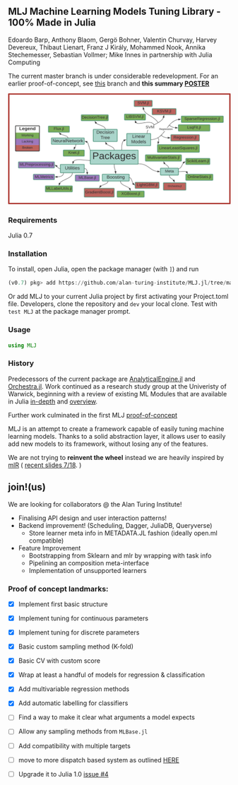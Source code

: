 ## MLJ Machine Learning Models Tuning Library - 100% Made in Julia

Edoardo Barp, Anthony Blaom, Gergö Bohner, Valentin Churvay, Harvey Devereux, Thibaut Lienart, Franz J Király, Mohammed Nook, Annika Stechemesser, Sebastian Vollmer; Mike Innes in partnership with Julia Computing

The current master branch is under considerable redevelopment. For an
earlier proof-of-concept, see
[this](https://github.com/alan-turing-institute/MLJ.jl/tree/poc)
branch and **this summary [POSTER](material/MLJ-JuliaCon2018-poster.pdf)**

![alt text](material/packages.jpg)

### Requirements

Julia 0.7


### Installation

To install, open Julia, open the package manager (with `]`) and run

````julia
(v0.7) pkg> add https://github.com/alan-turing-institute/MLJ.jl/tree/master
````

Or add MLJ to your current Julia project by first activating your
Project.toml file. Developers, clone the repository and `dev` your
local clone. Test with `test MLJ` at the package manager prompt. 


### Usage

````julia
using MLJ
````

### History

Predecessors of the current package are
[AnalyticalEngine.jl](https://github.com/tlienart/AnalyticalEngine.jl)
and [Orchestra.jl](https://github.com/svs14/Orchestra.jl). Work
continued as a research study group at the Univeristy of Warwick,
beginning with a review of existing ML Modules that are available in
Julia
[in-depth](https://github.com/dominusmi/Julia-Machine-Learning-Review/tree/master/Educational)
and
[overview](https://github.com/dominusmi/Julia-Machine-Learning-Review/tree/master/Package%20Review).

Further work culminated in the first MLJ
[proof-of-concept](https://github.com/alan-turing-institute/MLJ.jl/tree/poc)

MLJ is an attempt to create a framework capable of easily tuning
machine learning models.  Thanks to a solid abstraction layer, it
allows user to easily add new models to its framework, without losing
any of the features.

We are not trying to __reinvent the wheel__ instead we are heavily
inspired by [mlR](https://pat-s.github.io/mlr/index.html) ( [recent
slides 7/18](https://github.com/mlr-org/mlr-outreach). )


## join!(us)
We are looking for collaborators @ the Alan Turing Institute! 
 * Finalising API design and user interaction patterns! 
 * Backend improvement! (Scheduling, Dagger, JuliaDB, Queryverse)
   * Store learner meta info in METADATA.JL fashion (ideally open.ml compatible)
 * Feature Improvement 
   * Bootstrapping from Sklearn and mlr by wrapping with task info
   * Pipelining an composition meta-interface
   * Implementation of unsupported learners


### Proof of concept landmarks:

- [x] Implement first basic structure
- [x] Implement tuning for continuous parameters
- [x] Implement tuning for discrete parameters
- [x] Basic custom sampling method (K-fold)
- [x] Basic CV with custom score
- [x] Wrap at least a handful of models for regression & classification
- [x] Add multivariable regression methods
- [x] Add automatic labelling for classifiers
- [ ] Find a way to make it clear what arguments a model expects
- [ ] Allow any sampling methods from `MLBase.jl`
- [ ] Add compatibility with multiple targets
- [ ] move to more dispatch based system as outlined [HERE](https://nbviewer.jupyter.org/github/gbohner/Julia-Machine-Learning-Review/blob/f3482badf1f275e2a98bf7e338d406d399609f37/MLR/TuningDispatch_framework.ipynb)
- [ ] Upgrade it to Julia 1.0 [issue #4](https://github.com/alan-turing-institute/MLJ/issues/4)


